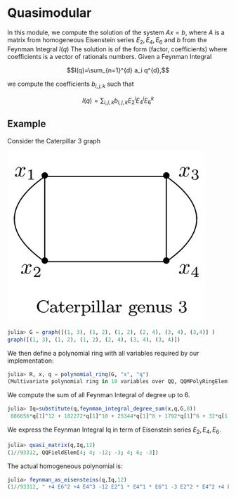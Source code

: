 # Quasimodular

In this module, we compute the solution of the system $Ax=b$, where $A$ is a matrix from homogeneous Eisenstein series $E_2, E_4, E_6$ and $b$
from the Feynman Integral $I(q)$
The solution is of the form (factor, coefficients) where coefficients is a vector of rationals numbers.
Given a Feynman Integral

$$I(q)=\sum_{n=1}^{d} a_i q^{d},$$

we compute the coefficients $b_{i,j,k}$ such that

$$I(q)=\sum_{i,j,k} b_{i,j,k} E_2^i E_4^j E_6^k $$

## Example

Consider the Caterpillar 3 graph

![alt text](img/Cartepillar3.png)

```julia
julia> G = graph([(1, 3), (1, 2), (1, 2), (2, 4), (3, 4), (3,4)] )
graph([(1, 3), (1, 2), (1, 2), (2, 4), (3, 4), (3, 4)])
```


We then define a polynomial ring with all variables required by our implementation:

```julia
julia> R, x, q = polynomial_ring(G, "x", "q")
(Multivariate polynomial ring in 10 variables over QQ, QQMPolyRingElem[x[1], x[2], x[3],x[4]], QQMPolyRingElem[q[1], q[2],q[3], q[4], q[5], q[6]])
```


We compute the  sum of all Feynman Integral of degree up to 6.

```julia
julia> Iq=substitute(q,feynman_integral_degree_sum(x,q,G,8))
 886656*q[1]^12 + 182272*q[1]^10 + 25344*q[1]^8 + 1792*q[1]^6 + 32*q[1]^4
```

We express the Feynman Integral Iq in term of Eisenstein series $E_2, E_4, E_6$. 

```julia
julia> quasi_matrix(q,Iq,12)
(1//93312, QQFieldElem[4; 4; -12; -3; 4; 6; -3])
```

The actual homogeneous polynomial is:

```julia
julia> feynman_as_eisensteins(q,Iq,12)
(1//93312, " +4 E6^2 +4 E4^3 -12 E2^1 * E4^1 * E6^1 -3 E2^2 * E4^2 +4 E2^3 * E6^1 +6 E2^4 * E4^1 -3 E2^6")
```
